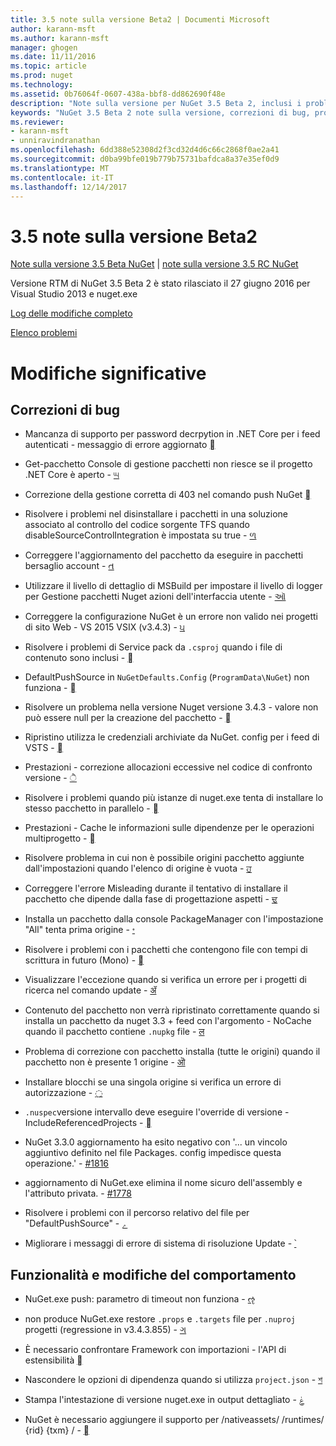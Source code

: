 ```yaml
---
title: 3.5 note sulla versione Beta2 | Documenti Microsoft
author: karann-msft
ms.author: karann-msft
manager: ghogen
ms.date: 11/11/2016
ms.topic: article
ms.prod: nuget
ms.technology: 
ms.assetid: 0b76064f-0607-438a-bbf8-dd862690f48e
description: "Note sulla versione per NuGet 3.5 Beta 2, inclusi i problemi noti, correzioni di bug, le funzionalità aggiunte e dcr."
keywords: "NuGet 3.5 Beta 2 note sulla versione, correzioni di bug, problemi noti, aggiunta di funzionalità, eseguire"
ms.reviewer:
- karann-msft
- unniravindranathan
ms.openlocfilehash: 6dd388e52308d2f3cd32d4d6c66c2868f0ae2a41
ms.sourcegitcommit: d0ba99bfe019b779b75731bafdca8a37e35ef0d9
ms.translationtype: MT
ms.contentlocale: it-IT
ms.lasthandoff: 12/14/2017
---
```

# <a name="35-beta2-release-notes"></a>3.5 note sulla versione Beta2

[Note sulla versione 3.5 Beta NuGet](../release-notes/nuget-3.5-Beta.md) | [note sulla versione 3.5 RC NuGet](../release-notes/nuget-3.5-RC.md)

Versione RTM di NuGet 3.5 Beta 2 è stato rilasciato il 27 giugno 2016 per Visual Studio 2013 e nuget.exe

[Log delle modifiche completo](https://github.com/NuGet/NuGet.Client/compare/release-3.5.0-beta...release-3.5.0-beta2)

[Elenco problemi](https://github.com/Nuget/Home/issues?q=is%3Aissue+milestone%3A%223.5+Beta2%22+is%3Aclosed)

# <a name="notable-changes"></a>Modifiche significative

## <a name="bug-fixes"></a>Correzioni di bug

* Mancanza di supporto per password decrpytion in .NET Core per i feed autenticati - messaggio di errore aggiornato [&#2942;](https://github.com/NuGet/Home/issues/2942)

* Get-pacchetto Console di gestione pacchetti non riesce se il progetto .NET Core è aperto - [&#2932;](https://github.com/NuGet/Home/issues/2932)

* Correzione della gestione corretta di 403 nel comando push NuGet [&#2910;](https://github.com/NuGet/Home/issues/2910)

* Risolvere i problemi nel disinstallare i pacchetti in una soluzione associato al controllo del codice sorgente TFS quando disableSourceControlIntegration è impostata su true - [&#2739;](https://github.com/NuGet/Home/issues/2739)

* Correggere l'aggiornamento del pacchetto da eseguire in pacchetti bersaglio account - [&#2724;](https://github.com/NuGet/Home/issues/2724)

* Utilizzare il livello di dettaglio di MSBuild per impostare il livello di logger per Gestione pacchetti Nuget azioni dell'interfaccia utente - [&#2705;](https://github.com/NuGet/Home/issues/2705)

* Correggere la configurazione NuGet è un errore non valido nei progetti di sito Web - VS 2015 VSIX (v3.4.3) - [&#2667;](https://github.com/NuGet/Home/issues/2667)

* Risolvere i problemi di Service pack da `.csproj` quando i file di contenuto sono inclusi - [&#2658;](https://github.com/NuGet/Home/issues/2658)

* DefaultPushSource in `NuGetDefaults.Config` (`ProgramData\NuGet`) non funziona - [&#2653;](https://github.com/NuGet/Home/issues/2653)

* Risolvere un problema nella versione Nuget versione 3.4.3 - valore non può essere null per la creazione del pacchetto - [&#2648;](https://github.com/NuGet/Home/issues/2648)

* Ripristino utilizza le credenziali archiviate da NuGet. config per i feed di VSTS - [&#2647;](https://github.com/NuGet/Home/issues/2647)

* Prestazioni - correzione allocazioni eccessive nel codice di confronto versione - [&#2632;](https://github.com/NuGet/Home/issues/2632)

* Risolvere i problemi quando più istanze di nuget.exe tenta di installare lo stesso pacchetto in parallelo - [&#2628;](https://github.com/NuGet/Home/issues/2628)

* Prestazioni - Cache le informazioni sulle dipendenze per le operazioni multiprogetto - [&#2619;](https://github.com/NuGet/Home/issues/2619)

* Risolvere problema in cui non è possibile origini pacchetto aggiunte dall'impostazioni quando l'elenco di origine è vuota - [&#2617;](https://github.com/NuGet/Home/issues/2617)

* Correggere l'errore Misleading durante il tentativo di installare il pacchetto che dipende dalla fase di progettazione aspetti - [&#2594;](https://github.com/NuGet/Home/issues/2594)

* Installa un pacchetto dalla console PackageManager con l'impostazione "All" tenta prima origine - [&#2557;](https://github.com/NuGet/Home/issues/2557)

* Risolvere i problemi con i pacchetti che contengono file con tempi di scrittura in futuro (Mono) - [&#2518;](https://github.com/NuGet/Home/issues/2518)

* Visualizzare l'eccezione quando si verifica un errore per i progetti di ricerca nel comando update - [&#2418;](https://github.com/NuGet/Home/issues/2418)

* Contenuto del pacchetto non verrà ripristinato correttamente quando si installa un pacchetto da nuget 3.3 + feed con l'argomento - NoCache quando il pacchetto contiene `.nupkg` file - [&#2354;](https://github.com/NuGet/Home/issues/2354)

* Problema di correzione con pacchetto installa (tutte le origini) quando il pacchetto non è presente 1 origine - [&#2322;](https://github.com/NuGet/Home/issues/2322)

* Installare blocchi se una singola origine si verifica un errore di autorizzazione - [&#2034;](https://github.com/NuGet/Home/issues/2034)

* `.nuspec`versione intervallo deve eseguire l'override di versione - IncludeReferencedProjects - [&#1983;](https://github.com/NuGet/Home/issues/1983)

* NuGet 3.3.0 aggiornamento ha esito negativo con '... un vincolo aggiuntivo definito nel file Packages. config impedisce questa operazione.' - [#1816](https://github.com/NuGet/Home/issues/1816)

* aggiornamento di NuGet.exe elimina il nome sicuro dell'assembly e l'attributo privata. - [#1778](https://github.com/NuGet/Home/issues/1778)

* Risolvere i problemi con il percorso relativo del file per "DefaultPushSource" - [&#1746;](https://github.com/NuGet/Home/issues/1746)

* Migliorare i messaggi di errore di sistema di risoluzione Update - [&#1373;](https://github.com/NuGet/Home/issues/1373)

## <a name="features-and-behavior-changes"></a>Funzionalità e modifiche del comportamento

* NuGet.exe push: parametro di timeout non funziona - [&#2785;](https://github.com/NuGet/Home/issues/2785)

* non produce NuGet.exe restore `.props` e `.targets` file per `.nuproj` progetti (regressione in v3.4.3.855) - [&#2711;](https://github.com/NuGet/Home/issues/2711)

* È necessario confrontare Framework con importazioni - l'API di estensibilità [&#2633;](https://github.com/NuGet/Home/issues/2633)

* Nascondere le opzioni di dipendenza quando si utilizza `project.json`  -  [&#2486;](https://github.com/NuGet/Home/issues/2486)

* Stampa l'intestazione di versione nuget.exe in output dettagliato - [&#1887;](https://github.com/NuGet/Home/issues/1887)

* NuGet è necessario aggiungere il supporto per /nativeassets/ /runtimes/ {rid} {txm} / - [&#2782;](https://github.com/NuGet/Home/issues/2782)